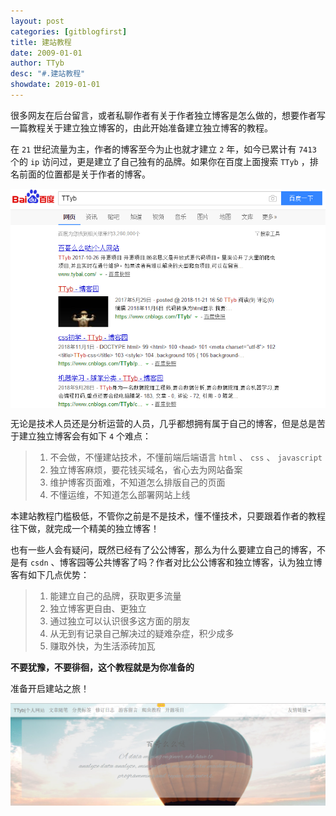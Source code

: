 ```yaml
---
layout: post
categories: [gitblogfirst]
title: 建站教程
date: 2009-01-01
author: TTyb
desc: "#.建站教程"
showdate: 2019-01-01
---
```


很多网友在后台留言，或者私聊作者有关于作者独立博客是怎么做的，想要作者写一篇教程关于建立独立博客的，由此开始准备建立独立博客的教程。

在 `21` 世纪流量为主，作者的博客至今为止也就才建立 `2` 年，如今已累计有 `7413` 个的 `ip` 访问过，更是建立了自己独有的品牌。如果你在百度上面搜索 `TTyb` ，排名前面的位置都是关于作者的博客。

<p style="text-align:center"><img src="/img/gitblog/20181231095458.png" class="img-responsive" style="display: block; margin-right: auto; margin-left: auto;"></p>

无论是技术人员还是分析运营的人员，几乎都想拥有属于自己的博客，但是总是苦于建立独立博客会有如下 `4` 个难点：

>1. 不会做，不懂建站技术，不懂前端后端语言 `html` 、 `css` 、 `javascript`
>2. 独立博客麻烦，要花钱买域名，省心去为网站备案
>3. 维护博客页面难，不知道怎么排版自己的页面
>4. 不懂运维，不知道怎么部署网站上线

本建站教程门槛极低，不管你之前是不是技术，懂不懂技术，只要跟着作者的教程往下做，就完成一个精美的独立博客！

也有一些人会有疑问，既然已经有了公公博客，那么为什么要建立自己的博客，不是有 `csdn` 、博客园等公共博客了吗？作者对比公公博客和独立博客，认为独立博客有如下几点优势：

>1. 能建立自己的品牌，获取更多流量
>2. 独立博客更自由、更独立
>3. 通过独立可以认识很多这方面的朋友
>4. 从无到有记录自己解决过的疑难杂症，积少成多
>5. 赚取外快，为生活添砖加瓦

**不要犹豫，不要徘徊，这个教程就是为你准备的**

准备开启建站之旅！

<p style="text-align:center"><img src="/img/gitblog/20181231101038.png" class="img-responsive" style="display: block; margin-right: auto; margin-left: auto;"></p>

